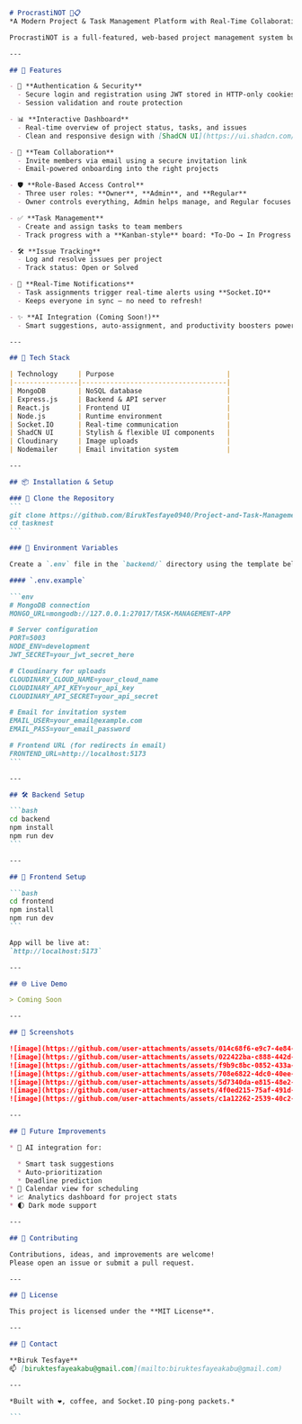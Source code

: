 ````md
# ProcrastiNOT 🧠📋  
*A Modern Project & Task Management Platform with Real-Time Collaboration*

ProcrastiNOT is a full-featured, web-based project management system built with the MERN stack. It helps teams collaborate efficiently by streamlining project planning, task delegation, progress tracking, issue reporting, and real-time notifications — all wrapped in a sleek, responsive UI powered by ShadCN.

---

## 🚀 Features

- 🔐 **Authentication & Security**
  - Secure login and registration using JWT stored in HTTP-only cookies
  - Session validation and route protection

- 📊 **Interactive Dashboard**
  - Real-time overview of project status, tasks, and issues
  - Clean and responsive design with [ShadCN UI](https://ui.shadcn.com/)

- 👥 **Team Collaboration**
  - Invite members via email using a secure invitation link
  - Email-powered onboarding into the right projects

- 🛡️ **Role-Based Access Control**
  - Three user roles: **Owner**, **Admin**, and **Regular**
  - Owner controls everything, Admin helps manage, and Regular focuses on tasks

- ✅ **Task Management**
  - Create and assign tasks to team members
  - Track progress with a **Kanban-style** board: *To-Do → In Progress → Done*

- 🛠️ **Issue Tracking**
  - Log and resolve issues per project
  - Track status: Open or Solved

- 🔔 **Real-Time Notifications**
  - Task assignments trigger real-time alerts using **Socket.IO**
  - Keeps everyone in sync — no need to refresh!

- ✨ **AI Integration (Coming Soon!)**
  - Smart suggestions, auto-assignment, and productivity boosters powered by AI

---

## 🧰 Tech Stack

| Technology     | Purpose                            |
|----------------|------------------------------------|
| MongoDB        | NoSQL database                     |
| Express.js     | Backend & API server               |
| React.js       | Frontend UI                        |
| Node.js        | Runtime environment                |
| Socket.IO      | Real-time communication            |
| ShadCN UI      | Stylish & flexible UI components   |
| Cloudinary     | Image uploads                      |
| Nodemailer     | Email invitation system            |

---

## 📦 Installation & Setup

### 📁 Clone the Repository
```
git clone https://github.com/BirukTesfaye0940/Project-and-Task-Management-Web-App.git
cd tasknest
```

### 🔧 Environment Variables

Create a `.env` file in the `backend/` directory using the template below:

#### `.env.example`

```env
# MongoDB connection
MONGO_URL=mongodb://127.0.0.1:27017/TASK-MANAGEMENT-APP

# Server configuration
PORT=5003
NODE_ENV=development
JWT_SECRET=your_jwt_secret_here

# Cloudinary for uploads
CLOUDINARY_CLOUD_NAME=your_cloud_name
CLOUDINARY_API_KEY=your_api_key
CLOUDINARY_API_SECRET=your_api_secret

# Email for invitation system
EMAIL_USER=your_email@example.com
EMAIL_PASS=your_email_password

# Frontend URL (for redirects in email)
FRONTEND_URL=http://localhost:5173
```

---

## 🛠 Backend Setup

```bash
cd backend
npm install
npm run dev
```

---

## 🎨 Frontend Setup

```bash
cd frontend
npm install
npm run dev
```

App will be live at:
`http://localhost:5173`

---

## 🌐 Live Demo

> Coming Soon 

---

## 📸 Screenshots

![image](https://github.com/user-attachments/assets/014c68f6-e9c7-4e84-a541-5457fd4453f8)
![image](https://github.com/user-attachments/assets/022422ba-c888-442d-bd35-6e13d0899e9b)
![image](https://github.com/user-attachments/assets/f9b9c8bc-0852-433a-8a34-2ab9f7f01151)
![image](https://github.com/user-attachments/assets/708e6822-4dc0-40ee-b5bd-411fcae591b7)
![image](https://github.com/user-attachments/assets/5d7340da-e815-48e2-96f4-58990ffde84d)
![image](https://github.com/user-attachments/assets/4f0ed215-75af-491d-9236-6f7107c2fff9)
![image](https://github.com/user-attachments/assets/c1a12262-2539-40c2-a354-41990f815e16)

---

## 🧠 Future Improvements

* 🤖 AI integration for:

  * Smart task suggestions
  * Auto-prioritization
  * Deadline prediction
* 📅 Calendar view for scheduling
* 📈 Analytics dashboard for project stats
* 🌓 Dark mode support

---

## 🤝 Contributing

Contributions, ideas, and improvements are welcome!
Please open an issue or submit a pull request.

---

## 📝 License

This project is licensed under the **MIT License**.

---

## 💬 Contact

**Biruk Tesfaye**
📫 [biruktesfayeakabu@gmail.com](mailto:biruktesfayeakabu@gmail.com)

---

*Built with ❤️, coffee, and Socket.IO ping-pong packets.*

```
